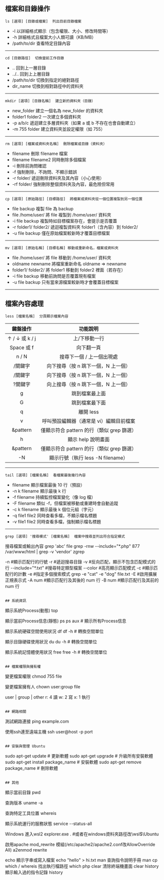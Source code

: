 ## 檔案和目錄操作
```
ls [選項] [目錄或檔案]  列出目前目錄檔案
```
- -l 以詳細格式顯示（包含權限、大小、修改時間等）
- -h	詳細格式且檔案大小人類可讀（KB/MB）
- /path/to/dir	查看特定目錄內容
---

```
cd [目錄路徑]  切換當前工作目錄
```
- .. 回到上一層目錄
- ../.. 回到上上層目錄
- /path/to/dir	切換到指定的絕對路徑
- dir_name	切換到相對路徑中的資料夾
---

```
mkdir [選項] [目錄名稱]  建立新的資料夾（目錄）
```
- new_folder	建立一個名為 new_folder 的資料夾
- folder1 folder2	一次建立多個資料夾
- -p a/b/c	遞迴建立多層資料夾（如果 a 或 b 不存在也會自動建立）
- -m 755 folder	建立資料夾並設定權限（如 755）
---

```
rm [選項] [檔案或資料夾名稱]  刪除檔案或目錄（資料夾）
```
- filename 刪除 filename 檔案
- filename filename2 同時刪除多個檔案
- -i 刪除前詢問確認
- -f 強制刪除，不詢問、不顯示錯誤
- -r folder/	遞迴刪除資料夾及其內容（小心使用）
- -rf folder/	強制刪除整個資料夾及內容，最危險但常用
---

```
cp [選項] [原始路徑] [目標路徑]  將檔案或資料夾從一個位置複製到另一個位置
```
- file backup 複製 file 為 backup
- file /home/user/	將 file 複製到 /home/user/ 資料夾
- -i file backup	複製時如目標檔案存在，會提示是否覆蓋
- -r folder1/ folder2/	遞迴複製資料夾 folder1（含內容）到 folder2/
- -u file backup	僅在原始檔案較新時才覆蓋目標檔案
---

```
mv [選項] [原始名稱] [目標名稱] 移動或重新命名，檔案或資料夾
```
- file /home/user/  將 file 移動到 /home/user/ 資料夾
- oldname newname	將檔案重新命名 oldname => newname
- folder1/ folder2/	將 folder1 移動到 folder2 裡面（若存在）
- -i file backup	移動前詢問是否覆蓋現有檔案
- -u file backup	只有當來源檔案較新時才會覆蓋目標檔案
---

## 檔案內容處理
```
less [檔案名稱]  分頁顯示檔案內容
```
|  鍵盤操作  |  功能說明
|  :--:  |  :--:
|  ↑ / ↓ 或 k / j  |  上/下移動一行
|  Space 或 f  |  向下翻一頁
|  n / N  |  搜尋下一個 / 上一個出現處
|  /關鍵字  |  向下搜尋（按 n 跳下一個，N 上一個）
|  /關鍵字  |  向下搜尋（按 n 跳下一個，N 上一個）
|  ?關鍵字  |  向上搜尋（按 n 跳下一個，N 上一個）
|  g  |  跳到檔案最上面
|  G  |  跳到檔案最下面
|  q  |  離開 less
|  v  |  呼叫預設編輯器（通常是 vi）編輯目前檔案
|  &pattern  |  僅顯示符合 pattern 的行（類似 grep 篩選）
|  h  |  顯示 help 說明畫面
|  &pattern  |  僅顯示符合 pattern 的行（類似 grep 篩選）
|	-N  |  顯示行號（執行 less -N filename）
---

```
tail [選項] [檔案名稱]  看檔案最後幾行內容
```
- filename 顯示檔案最後 10 行（預設）
- -n k filename	顯示最後 k 行
- -f filename	持續監控檔案變化（像 log 檔）
- -F filename	類似 -f，但檔案被移動或重建時會自動追蹤
- -c k filename	顯示最後 k 個位元組（字元）
- -q file1 file2	同時查看多檔，不顯示檔名標題
- -v file1 file2	同時查看多檔，強制顯示檔名標題
---

```
grep [選項] '搜尋模式' [檔案名稱]  檔案中搜尋並列出符合指定模式
```








搜尋檔案或輸出內容
grep 'abc' file
grep -rnw --include="*.php" 877 /var/www/html | grep -v 'vendor'
zgrep

-n  #顯示匹配行的行號 
-r  #遞迴搜尋目錄 
-v  #反向匹配，顯示不包含匹配模式的行 
--include="*.txt"  #搜尋特定類型檔案
--color  #高亮顯示匹配模式
-c  #顯示匹配行的計數 
-e  #指定多個搜索模式 grep -e "cat" -e "dog" file.txt
-E  #啟用擴展正規表示式
-A num  #顯示匹配行及其後的 num 行
-B num  #顯示匹配行及其前的 num 行
```

## 系統資訊
```
顯示系統Process(動態)
top

顯示當前Process信息(靜態)
ps
ps aux  # 顯示所有Process信息

顯示系統硬碟空間使用狀況
df
df -h  # 轉換空間單位

顯示目錄硬碟使用狀況
du
du -h  # 轉換空間單位

顯示系統記憶體使用狀況
free
free -h  # 轉換空間單位

```

## 檔案權限與擁有權
```
變更檔案權限
chmod 755 file

變更檔案擁有人
chown user:group file

user | group | other
r: 4 讀
w: 2 寫
x: 1 執行

```

## 網路相關
```
測試網路連接
ping example.com

使用ssh連至遠端主機
ssh user@host -p port

```

## 安裝與管理 Ubuntu
```
sudo apt-get update  # 更新軟體
sudo apt-get upgrade  # 升級所有安裝軟體
sudo apt-get install package_name  # 安裝軟體
sudo apt-get remove package_name  # 刪除軟體

```

## 其他
```
顯示當前目錄
pwd 

查詢版本
uname -a

查詢特定工具位置
whereis <name>

顯示系統運行的服務狀態
service --status-all

Windows 進入wsl2
explorer.exe . #或者在windows資料夾路徑改\\wsl$\Ubuntu

啟用apache mod_rewrite 模組(/etc/apache2/apache2.conf改AllowOverride All)
a2enmod rewrite

echo	顯示字串或寫入檔案	echo "hello" > hi.txt
man	查詢指令說明手冊	man cp
which / whereis	找出執行檔路徑	which php
clear	清除終端機畫面	clear
history	顯示輸入過的指令記錄	history
```
